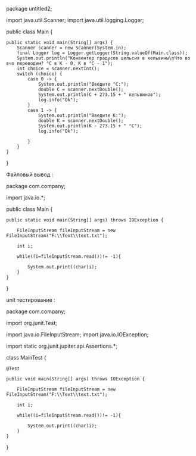package untitled2;

import java.util.Scanner;
import java.util.logging.Logger;


public class Main {

    public static void main(String[] args) {
        Scanner scanner = new Scanner(System.in);
        final Logger log = Logger.getLogger(String.valueOf(Main.class));
        System.out.println("Конвентер градусов цельсия в кельвины\nЧто во вчо переводим? °C в К - 0, К в °C - 1");
        int choice = scanner.nextInt();
        switch (choice) {
            case 0 -> {
                System.out.println("Введите °C:");
                double C = scanner.nextDouble();
                System.out.println(C + 273.15 + " кельвинов");
                log.info("Ok");
            }
            case 1 -> {
                System.out.println("Введите К:");
                double K = scanner.nextDouble();
                System.out.println(K - 273.15 + " °C");
                log.info("Ok");

            }
        }
    }
}


Файловый вывод :

package com.company;

import java.io.*;

public class Main {

    public static void main(String[] args) throws IOException {

        FileInputStream fileInputStream = new FileInputStream("F:\\Text\\text.txt");

        int i;

        while((i=fileInputStream.read())!= -1){

            System.out.print((char)i);
        }
    }
}

unit тестирование :

package com.company;

import org.junit.Test;

import java.io.FileInputStream;
import java.io.IOException;

import static org.junit.jupiter.api.Assertions.*;

class MainTest {

    @Test

    public void main(String[] args) throws IOException {

        FileInputStream fileInputStream = new FileInputStream("F:\\Text\\text.txt");

        int i;

        while((i=fileInputStream.read())!= -1){

            System.out.print((char)i);
        }
    }
}
